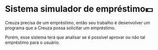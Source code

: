 # **Sistema simulador de empréstimo**💵

Creuza precisa de um empréstimo, então seu trabalho é desenvolver um programa que a Creuza possa solicitar um empréstimo.

Porém, esse sistema terá que analisar se é possível aprovar ou não tal empréstimo para o usuário.

